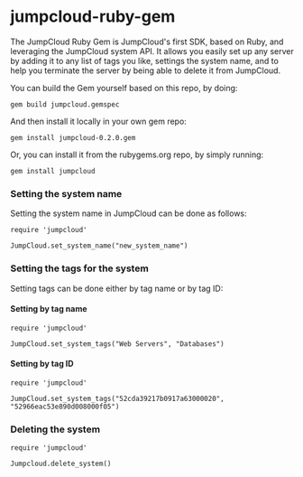 jumpcloud-ruby-gem
==================

The JumpCloud Ruby Gem is JumpCloud's first SDK, based on Ruby, and leveraging the JumpCloud system API. It allows you easily set up any server by adding it to any list of tags you like, settings the system name, and to help you terminate the server by being able to delete it from JumpCloud.

You can build the Gem yourself based on this repo, by doing:

```
gem build jumpcloud.gemspec
```

And then install it locally in your own gem repo:

```
gem install jumpcloud-0.2.0.gem
```

Or, you can install it from the rubygems.org repo, by simply running:

```
gem install jumpcloud
```

### Setting the system name

Setting the system name in JumpCloud can be done as follows:

```
require 'jumpcloud'

JumpCloud.set_system_name("new_system_name")
```

### Setting the tags for the system

Setting tags can be done either by tag name or by tag ID:

#### Setting by tag name

```
require 'jumpcloud'

JumpCloud.set_system_tags("Web Servers", "Databases")
```

#### Setting by tag ID

```
require 'jumpcloud'

JumpCloud.set_system_tags("52cda39217b0917a63000020", "52966eac53e890d008000f05")
```

### Deleting the system

```
require 'jumpcloud'

Jumpcloud.delete_system()
```
